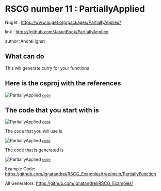 
# RSCG number 11 : PartiallyApplied

Nuget :
    https://www.nuget.org/packages/PartiallyApplied/


link : https://github.com/JasonBock/PartiallyApplied 


author :Andrei Ignat


## What can do

This will generate curry for your functions 

## Here is the csproj with the references

![PartiallyApplied](http://ignatandrei.github.io/RSCG_Examples/images/PartiallyApplied/The.csproj.png)
<small>
<a href='http://ignatandrei.github.io/RSCG_Examples/images/PartiallyApplied/The.csproj' target='_blank'>code</a>
</small>


## The code that you start with is 


![PartiallyApplied](http://ignatandrei.github.io/RSCG_Examples/images/PartiallyApplied/ExistingCode.cs.png)
<small>
<a href='http://ignatandrei.github.io/RSCG_Examples/images/PartiallyApplied/ExistingCode.cs' target='_blank'>code</a>
</small>

The code that you will use is

![PartiallyApplied](http://ignatandrei.github.io/RSCG_Examples/images/PartiallyApplied/Usage.cs.png)
<small>
<a href='http://ignatandrei.github.io/RSCG_Examples/images/PartiallyApplied/Usage.cs' target='_blank'>code</a>
</small>



The code that is generated is

![PartiallyApplied](http://ignatandrei.github.io/RSCG_Examples/images/PartiallyApplied/GeneratedCode.cs.png)
<small>
<a href='http://ignatandrei.github.io/RSCG_Examples/images/PartiallyApplied/GeneratedCode.cs' target='_blank'>code</a>
</small>


Example Code: <a href="https://github.com/ignatandrei/RSCG_Examples/tree/main/PartiallyFunction" rel="noopener" target="_blank">https://github.com/ignatandrei/RSCG_Examples/tree/main/PartiallyFunction</a>

All Generators: <a href="https://github.com/ignatandrei/RSCG_Examples/">https://github.com/ignatandrei/RSCG_Examples/</a>

